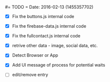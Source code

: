 #= TODO =
Date: 2016-02-13 (1455357702)

- [X] Fix the buttons.js internal code
- [X] Fix the firebase-data.js internal code
- [X] Fix the fullcontact.js internal code


- [X] retrive other data - image, social data, etc.
- [X] Detect Browser or App
- [X] Add UI message of process for potential waits
- [ ] edit/remove entry
